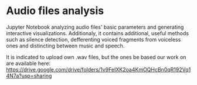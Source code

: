 # Audio files analysis

Jupyter Notebook analyzing audio files' basic parameters and generating interactive visualizations. Additionaly, it contains additional, useful methods such as silence detection, defferenting voiced fragments from voiceless ones and distincting between music and speech. 

It is indicated to upload own .wav files, but the ones be based our work on are available here: https://drive.google.com/drive/folders/1v9FeIXK2oa4KmOQHcBn0qR192Vq14N7a?usp=sharing
